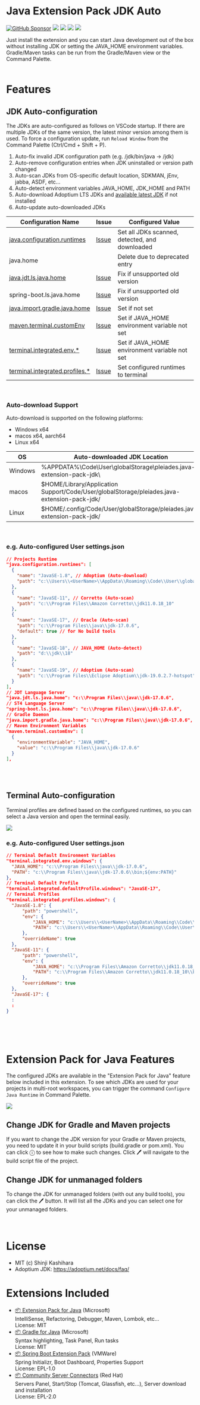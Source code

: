 # Java Extension Pack JDK Auto

[![GitHub Sponsor](https://img.shields.io/static/v1?label=Sponsor&message=%E2%9D%A4&logo=GitHub&color=ff69b4)](https://github.com/sponsors/cypher256)
![](https://github.com/cypher256/java-extension-pack/actions/workflows/eslint.yml/badge.svg)
![](https://img.shields.io/visual-studio-marketplace/d/Pleiades.java-extension-pack-jdk?color=yellow)
![](https://img.shields.io/visual-studio-marketplace/i/Pleiades.java-extension-pack-jdk?color=blue)
![](https://img.shields.io/visual-studio-marketplace/last-updated/Pleiades.java-extension-pack-jdk?color=orange)

Just install the extension and you can start Java development out of the box without installing JDK or setting the JAVA_HOME environment variables. Gradle/Maven tasks can be run from the Gradle/Maven view or the Command Palette.
<br>
<br>

# Features

## JDK Auto-configuration
The JDKs are auto-configured as follows on VSCode startup. If there are multiple JDKs of the same version, the latest minor version among them is used. To force a configuration update, run `Reload Window` from the Command Palette (Ctrl/Cmd + Shift + P).

1. Auto-fix invalid JDK configuration path (e.g. /jdk/bin/java -> /jdk)
1. Auto-remove configuration entries when JDK uninstalled or version path changed
1. Auto-scan JDKs from OS-specific default location, SDKMAN, jEnv, jabba, ASDF, etc...
1. Auto-detect environment variables JAVA_HOME, JDK_HOME and PATH
1. Auto-download Adoptium LTS JDKs and [available latest JDK](https://marketplace.visualstudio.com/items?itemName=redhat.java#features) if not installed
1. Auto-update auto-downloaded JDKs

|Configuration Name|Issue|Configured Value|
|---|---|---|
|[java.configuration.runtimes](https://code.visualstudio.com/docs/java/java-project#_configure-runtime-for-projects)|[Issue](https://github.com/redhat-developer/vscode-java/issues?q=is%3Aissue+java.configuration.runtimes)|Set all JDKs scanned, detected, and downloaded|
|java.home||Delete due to deprecated entry|
|[java.jdt.ls.java.home](https://github.com/redhat-developer/vscode-java/wiki/JDK-Requirements#platform-versions)|[Issue](https://github.com/redhat-developer/vscode-java/issues?q=is%3Aissue+java.jdt.ls.java.home)|Fix if unsupported old version|
|spring-boot.ls.java.home|[Issue](https://github.com/spring-projects/sts4/issues?q=is%3Aissue+spring-boot.ls.java.home)|Fix if unsupported old version|
|[java.import.gradle.java.home](https://marketplace.visualstudio.com/items?itemName=vscjava.vscode-gradle#java-specific-settings)|[Issue](https://github.com/microsoft/vscode-gradle/issues?q=is%3Aissue+java.import.gradle.java.home)|Set if not set|
|[maven.terminal.customEnv](https://marketplace.visualstudio.com/items?itemName=vscjava.vscode-maven#additional-configurations)|[Issue](https://github.com/microsoft/vscode-maven/issues?q=is%3Aissue+maven.terminal.customEnv)|Set if JAVA_HOME environment variable not set|
|[terminal.integrated.env.*](https://code.visualstudio.com/docs/terminal/profiles#_configuring-profiles)|[Issue](https://github.com/microsoft/vscode/issues?q=is%3Aissue+terminal.integrated.env+JAVA_HOME)|Set if JAVA_HOME environment variable not set|
|[terminal.integrated.profiles.*](https://code.visualstudio.com/docs/terminal/profiles)|[Issue](https://github.com/microsoft/vscode/issues?q=is%3Aissue+terminal.integrated.profiles)|Set configured runtimes to terminal|

<br>

### Auto-download Support
Auto-download is supported on the following platforms:
- Windows x64
- macos x64, aarch64
- Linux x64

|OS|Auto-downloaded JDK Location|
|---|---|
|Windows|%APPDATA%\Code\User\globalStorage\pleiades.java-extension-pack-jdk\ |
|macos|$HOME/Library/Application Support/Code/User/globalStorage/pleiades.java-extension-pack-jdk/|
|Linux|$HOME/.config/Code/User/globalStorage/pleiades.java-extension-pack-jdk/|

<br>

### e.g. Auto-configured User settings.json
```json
// Projects Runtime
"java.configuration.runtimes": [
  {
    "name": "JavaSE-1.8", // Adoptium (Auto-download)
    "path": "c:\\Users\\<UserName>\\AppData\\Roaming\\Code\\User\\globalStorage\\pleiades.java-extension-pack-jdk\\8"
  },
  {
    "name": "JavaSE-11", // Corretto (Auto-scan)
    "path": "c:\\Program Files\\Amazon Corretto\\jdk11.0.18_10"
  },
  {
    "name": "JavaSE-17", // Oracle (Auto-scan)
    "path": "c:\\Program Files\\java\\jdk-17.0.6",
    "default": true // for No build tools
  },
  {
    "name": "JavaSE-18", // JAVA_HOME (Auto-detect)
    "path": "d:\\jdk\\18"
  },
  {
    "name": "JavaSE-19", // Adoptium (Auto-scan)
    "path": "c:\\Program Files\\Eclipse Adoptium\\jdk-19.0.2.7-hotspot"
  }
],
// JDT Language Server
"java.jdt.ls.java.home": "c:\\Program Files\\java\\jdk-17.0.6",
// ST4 Language Server
"spring-boot.ls.java.home": "c:\\Program Files\\java\\jdk-17.0.6",
// Gradle Daemon
"java.import.gradle.java.home": "c:\\Program Files\\java\\jdk-17.0.6",
// Maven Environment Variables
"maven.terminal.customEnv": [
  {
    "environmentVariable": "JAVA_HOME",
    "value": "c:\\Program Files\\java\\jdk-17.0.6"
  }
],
```

<br>
<br>

## Terminal Auto-configuration
Terminal profiles are defined based on the configured runtimes, so you can select a Java version and open the terminal easily.
<br><p>
![](https://github.com/cypher256/java-extension-pack/blob/main/image/terminal.png)
</p>

### e.g. Auto-configured User settings.json
```json
// Terminal Default Environment Variables
"terminal.integrated.env.windows": {
  "JAVA_HOME": "c:\\Program Files\\java\\jdk-17.0.6",
  "PATH": "c:\\Program Files\\java\\jdk-17.0.6\\bin;${env:PATH}"
},
// Terminal Default Profile
"terminal.integrated.defaultProfile.windows": "JavaSE-17",
// Terminal Profiles
"terminal.integrated.profiles.windows": {
  "JavaSE-1.8": {
      "path": "powershell",
      "env": {
          "JAVA_HOME": "c:\\Users\\<UserName>\\AppData\\Roaming\\Code\\User\\globalStorage\\pleiades.java-extension-pack-jdk\\8",
          "PATH": "c:\\Users\\<UserName>\\AppData\\Roaming\\Code\\User\\globalStorage\\pleiades.java-extension-pack-jdk\\8\\bin;${env:PATH}"
      },
      "overrideName": true
  },
  "JavaSE-11": {
      "path": "powershell",
      "env": {
          "JAVA_HOME": "c:\\Program Files\\Amazon Corretto\\jdk11.0.18_10",
          "PATH": "c:\\Program Files\\Amazon Corretto\\jdk11.0.18_10\\bin;${env:PATH}"
      },
      "overrideName": true
  },
  "JavaSE-17": {
  :
  :
}
```

<br>
<br>
<br>

# Extension Pack for Java Features
The configured JDKs are available in the "Extension Pack for Java" feature below included in this extension. To see which JDKs are used for your projects in multi-root workspaces, you can trigger the command `Configure Java Runtime` in Command Palette.
<br>
<p><img src="https://code.visualstudio.com/assets/docs/java/java-project/configure-project-runtime.png" style="max-width:600px"></p>

## Change JDK for Gradle and Maven projects
If you want to change the JDK version for your Gradle or Maven projects, you need to update it in your build scripts (build.gradle or pom.xml). You can click ⓘ to see how to make such changes. Click 🖊 will navigate to the build script file of the project.
<br>

## Change JDK for unmanaged folders
To change the JDK for unmanaged folders (with out any build tools), you can click the 🖊 button. It will list all the JDKs and you can select one for your unmanaged folders.
<br>
<br>
<br>

# License
- MIT (c) Shinji Kashihara
- Adoptium JDK: https://adoptium.net/docs/faq/

# Extensions Included

- [📦 Extension Pack for Java](https://marketplace.visualstudio.com/items?itemName=vscjava.vscode-java-pack) (Microsoft)<br>
IntelliSense, Refactoring, Debugger, Maven, Lombok, etc...<br>
License: MIT
- [📦 Gradle for Java](https://marketplace.visualstudio.com/items?itemName=vscjava.vscode-gradle) (Microsoft)<br>
Syntax highlighting, Task Panel, Run tasks<br>
License: MIT
- [📦 Spring Boot Extension Pack](https://marketplace.visualstudio.com/items?itemName=vmware.vscode-boot-dev-pack) (VMWare)<br>
Spring Initializr, Boot Dashboard, Properties Support<br>
License: EPL-1.0
- [📦 Community Server Connectors](https://marketplace.visualstudio.com/items?itemName=redhat.vscode-community-server-connector) (Red Hat)<br>
Servers Panel, Start/Stop (Tomcat, Glassfish, etc...), Server download and installation<br>
License: EPL-2.0
